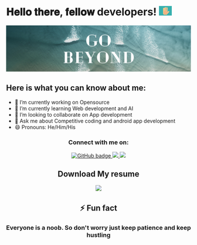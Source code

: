 <h1> 𝐇𝐞𝐥𝐥𝐨 𝐭𝐡𝐞𝐫𝐞, 𝐟𝐞𝐥𝐥𝐨𝐰 developers! <img src="images and gif/hi1.gif" width="35px"></h2>

![]( GoBeyond.png )

## Here is what you can know about me:

* 🔭 I’m currently working on Opensource
* 🌱 I’m currently learning Web development and AI
* 👯 I’m looking to collaborate on App development
* 💬 Ask me about Competitive coding and android app development
* 😄 Pronouns: He/Him/His
<h3 align="center">Connect with me on:</h3>
<p align="center">
  <a href="https://github.com/ayushtamra">
    <img src="https://img.shields.io/badge/GitHub-100000?style=for-the-badge&logo=github&logoColor=white" alt="GitHub badge" />
  </a>
  <a href="http://twitter.com/ayush_tamra">
    <img src="https://img.shields.io/badge/Twitter-1DA1F2?style=for-the-badge&logo=twitter&logoColor=white" />
  </a>
  <a href="https://www.linkedin.com/in/ayush-tamra-1058531b2/">
    <img src="https://img.shields.io/badge/LinkedIn-0077B5?style=for-the-badge&logo=linkedin&logoColor=white" />
  </a>
</p>

<h2 align="center">Download My resume</h2>

<a href="Ayush Tamra Resume.pdf" download>
    <p align="center">
    <img src="https://img.shields.io/badge/Ayush's-Resume-brightgreen"/>
    </p>
</a>

<h2 align="center"> ⚡ Fun fact </h2>
    
<h3 align="center"> Everyone is a noob. So don't worry just keep patience and keep hustling</h3>